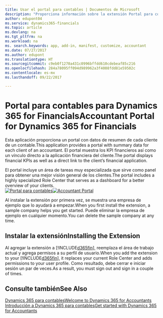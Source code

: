 ```yaml
---
title: Usar el portal para contables | Documentos de Microsoft
description: "Proporciona información sobre la extensión Portal para contables."
author: edupont04
ms.service: dynamics365-financials
ms.topic: article
ms.devlang: na
ms.tgt_pltfrm: na
ms.workload: na
ms. search.keywords: app, add-in, manifest, customize, accountant
ms.date: 07/27/2017
ms.author: edupont
ms.translationtype: HT
ms.sourcegitcommit: c9eb0f1270a431c0996bffdd610cdebeaf85c216
ms.openlocfilehash: 284a78095ff094d989962a3f4008fdd81e59502c
ms.contentlocale: es-mx
ms.lasthandoff: 09/22/2017

---
```

# <a name="accountant-portal-for-dynamics-365-for-financials"></a><span data-ttu-id="fc098-103">Portal para contables para Dynamics 365 for Financials</span><span class="sxs-lookup"><span data-stu-id="fc098-103">Accountant Portal for Dynamics 365 for Financials</span></span>
<span data-ttu-id="fc098-104">Esta aplicación proporciona un portal con datos de resumen de cada cliente de un contable.</span><span class="sxs-lookup"><span data-stu-id="fc098-104">This application provides a portal with summary data for each client of an accountant.</span></span> <span data-ttu-id="fc098-105">El portal muestra los KPI financieros así como un vínculo directo a la aplicación financiera del cliente.</span><span class="sxs-lookup"><span data-stu-id="fc098-105">The portal displays financial KPIs as well as a direct link to the client’s financial application.</span></span>  

<span data-ttu-id="fc098-106">El portal incluye un área de tareas muy especializada que sirve como panel para obtener una mejor visión general de los clientes.</span><span class="sxs-lookup"><span data-stu-id="fc098-106">The portal includes a highly specialized Role Center that serves as a dashboard for a better overview of your clients.</span></span>  
<span data-ttu-id="fc098-107">[![Portal para contables](./media/ui-extensions-accportal/accountant-portal.png)](https://go.microsoft.com/fwlink/?linkid=851257)</span><span class="sxs-lookup"><span data-stu-id="fc098-107">[![Accountant Portal](./media/ui-extensions-accportal/accountant-portal.png)](https://go.microsoft.com/fwlink/?linkid=851257)</span></span>

<span data-ttu-id="fc098-108">Al instalar la extensión por primera vez, se muestra una empresa de ejemplo que lo ayudará a empezar.</span><span class="sxs-lookup"><span data-stu-id="fc098-108">When you first install the extension, a sample company helps you get started.</span></span> <span data-ttu-id="fc098-109">Puede eliminar la empresa de ejemplo en cualquier momento.</span><span class="sxs-lookup"><span data-stu-id="fc098-109">You can delete the sample company at any time.</span></span>  

## <a name="installing-the-extension"></a><span data-ttu-id="fc098-110">Instalar la extensión</span><span class="sxs-lookup"><span data-stu-id="fc098-110">Installing the Extension</span></span>
<span data-ttu-id="fc098-111">Al agregar la extensión a [!INCLUDE[d365fin](includes/d365fin_md.md)], reemplaza el área de trabajo actual y agrega permisos a su perfil de usuario.</span><span class="sxs-lookup"><span data-stu-id="fc098-111">When you add the extension to your [!INCLUDE[d365fin](includes/d365fin_md.md)], it replaces your current Role Center and adds permissions to your user profile.</span></span> <span data-ttu-id="fc098-112">Como resultado, debe cerrar e iniciar sesión un par de veces.</span><span class="sxs-lookup"><span data-stu-id="fc098-112">As a result, you must sign out and sign in a couple of times.</span></span>  

## <a name="see-also"></a><span data-ttu-id="fc098-113">Consulte también</span><span class="sxs-lookup"><span data-stu-id="fc098-113">See Also</span></span>
[<span data-ttu-id="fc098-114">Dynamics 365 para contables</span><span class="sxs-lookup"><span data-stu-id="fc098-114">Welcome to Dynamics 365 for Accountants</span></span>](index.md)  
[<span data-ttu-id="fc098-115">Introducción a Dynamics 365 para contables</span><span class="sxs-lookup"><span data-stu-id="fc098-115">Get started with Dynamics 365 for Accountants</span></span>](accountant-get-started.md)  

